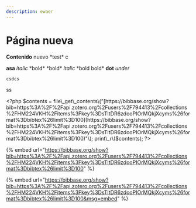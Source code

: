```yaml
---
description: ewaer
---
```


# Página nueva

**Contenido** nuevo \*test\* c

**asa**    _italic_   \*bold\* \*bold\* _italic_ \*bold  bold\* **dot**   _under_

```text
csdcs
```

ss

&lt;?php $contents = file\_get\_contents\("[https://bibbase.org/show?bib=https%3A%2F%2Fapi.zotero.org%2Fusers%2F794413%2Fcollections%2FHM224VKH%2Fitems%3Fkey%3DsTltDR6zdooPIOrMQkjXcyms%26format%3Dbibtex%26limit%3D100](https://bibbase.org/show?bib=https%3A%2F%2Fapi.zotero.org%2Fusers%2F794413%2Fcollections%2FHM224VKH%2Fitems%3Fkey%3DsTltDR6zdooPIOrMQkjXcyms%26format%3Dbibtex%26limit%3D100)"\); print\_r\($contents\); ?&gt;

{% embed url="https://bibbase.org/show?bib=https%3A%2F%2Fapi.zotero.org%2Fusers%2F794413%2Fcollections%2FHM224VKH%2Fitems%3Fkey%3DsTltDR6zdooPIOrMQkjXcyms%26format%3Dbibtex%26limit%3D100" %}



{% embed url="https://bibbase.org/show?bib=https%3A%2F%2Fapi.zotero.org%2Fusers%2F794413%2Fcollections%2FHM224VKH%2Fitems%3Fkey%3DsTltDR6zdooPIOrMQkjXcyms%26format%3Dbibtex%26limit%3D100&msg=embed" %}



